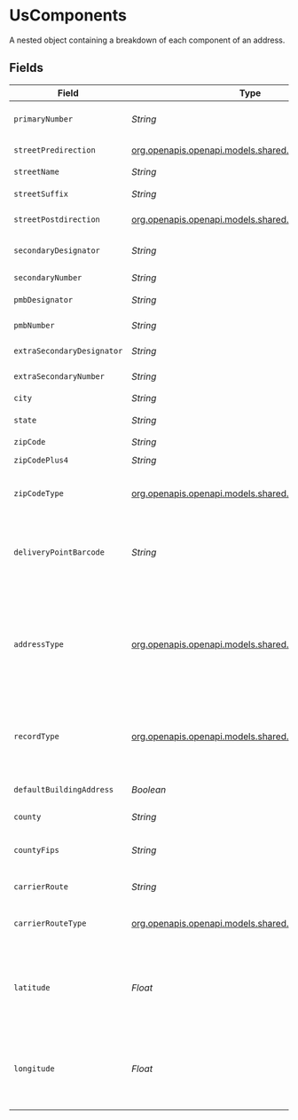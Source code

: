 # UsComponents

A nested object containing a breakdown of each component of an address.


## Fields

| Field                                                                                                                                                                                                                                                                                                                                                                                                  | Type                                                                                                                                                                                                                                                                                                                                                                                                   | Required                                                                                                                                                                                                                                                                                                                                                                                               | Description                                                                                                                                                                                                                                                                                                                                                                                            |
| ------------------------------------------------------------------------------------------------------------------------------------------------------------------------------------------------------------------------------------------------------------------------------------------------------------------------------------------------------------------------------------------------------ | ------------------------------------------------------------------------------------------------------------------------------------------------------------------------------------------------------------------------------------------------------------------------------------------------------------------------------------------------------------------------------------------------------ | ------------------------------------------------------------------------------------------------------------------------------------------------------------------------------------------------------------------------------------------------------------------------------------------------------------------------------------------------------------------------------------------------------ | ------------------------------------------------------------------------------------------------------------------------------------------------------------------------------------------------------------------------------------------------------------------------------------------------------------------------------------------------------------------------------------------------------ |
| `primaryNumber`                                                                                                                                                                                                                                                                                                                                                                                        | *String*                                                                                                                                                                                                                                                                                                                                                                                               | :heavy_check_mark:                                                                                                                                                                                                                                                                                                                                                                                     | The numeric or alphanumeric part of an address preceding the street name. Often the house, building, or PO Box number.                                                                                                                                                                                                                                                                                 |
| `streetPredirection`                                                                                                                                                                                                                                                                                                                                                                                   | [org.openapis.openapi.models.shared.StreetPredirection](../../models/shared/StreetPredirection.md)                                                                                                                                                                                                                                                                                                     | :heavy_check_mark:                                                                                                                                                                                                                                                                                                                                                                                     | Geographic direction preceding a street name (`N`, `S`, `E`, `W`, `NE`, `SW`, `SE`, `NW`).<br/>                                                                                                                                                                                                                                                                                                        |
| `streetName`                                                                                                                                                                                                                                                                                                                                                                                           | *String*                                                                                                                                                                                                                                                                                                                                                                                               | :heavy_check_mark:                                                                                                                                                                                                                                                                                                                                                                                     | The name of the street.                                                                                                                                                                                                                                                                                                                                                                                |
| `streetSuffix`                                                                                                                                                                                                                                                                                                                                                                                         | *String*                                                                                                                                                                                                                                                                                                                                                                                               | :heavy_check_mark:                                                                                                                                                                                                                                                                                                                                                                                     | The standard USPS abbreviation for the street suffix (`ST`, `AVE`, `BLVD`, etc).<br/>                                                                                                                                                                                                                                                                                                                  |
| `streetPostdirection`                                                                                                                                                                                                                                                                                                                                                                                  | [org.openapis.openapi.models.shared.StreetPostdirection](../../models/shared/StreetPostdirection.md)                                                                                                                                                                                                                                                                                                   | :heavy_check_mark:                                                                                                                                                                                                                                                                                                                                                                                     | Geographic direction following a street name (`N`, `S`, `E`, `W`, `NE`, `SW`, `SE`, `NW`).<br/>                                                                                                                                                                                                                                                                                                        |
| `secondaryDesignator`                                                                                                                                                                                                                                                                                                                                                                                  | *String*                                                                                                                                                                                                                                                                                                                                                                                               | :heavy_check_mark:                                                                                                                                                                                                                                                                                                                                                                                     | The standard USPS abbreviation describing the `components[secondary_number]` (`STE`, `APT`, `BLDG`, etc).<br/>                                                                                                                                                                                                                                                                                         |
| `secondaryNumber`                                                                                                                                                                                                                                                                                                                                                                                      | *String*                                                                                                                                                                                                                                                                                                                                                                                               | :heavy_check_mark:                                                                                                                                                                                                                                                                                                                                                                                     | Number of the apartment/unit/etc.<br/>                                                                                                                                                                                                                                                                                                                                                                 |
| `pmbDesignator`                                                                                                                                                                                                                                                                                                                                                                                        | *String*                                                                                                                                                                                                                                                                                                                                                                                               | :heavy_check_mark:                                                                                                                                                                                                                                                                                                                                                                                     | Designator of a <a href="https://en.wikipedia.org/wiki/Commercial_mail_receiving_agency" target="_blank">CMRA-authorized</a> private mailbox.<br/>                                                                                                                                                                                                                                                     |
| `pmbNumber`                                                                                                                                                                                                                                                                                                                                                                                            | *String*                                                                                                                                                                                                                                                                                                                                                                                               | :heavy_check_mark:                                                                                                                                                                                                                                                                                                                                                                                     | Number of a <a href="https://en.wikipedia.org/wiki/Commercial_mail_receiving_agency" target="_blank">CMRA-authorized</a> private mailbox.<br/>                                                                                                                                                                                                                                                         |
| `extraSecondaryDesignator`                                                                                                                                                                                                                                                                                                                                                                             | *String*                                                                                                                                                                                                                                                                                                                                                                                               | :heavy_check_mark:                                                                                                                                                                                                                                                                                                                                                                                     | An extra (often unnecessary) secondary designator provided with the input address.<br/>                                                                                                                                                                                                                                                                                                                |
| `extraSecondaryNumber`                                                                                                                                                                                                                                                                                                                                                                                 | *String*                                                                                                                                                                                                                                                                                                                                                                                               | :heavy_check_mark:                                                                                                                                                                                                                                                                                                                                                                                     | An extra (often unnecessary) secondary number provided with the input address.<br/>                                                                                                                                                                                                                                                                                                                    |
| `city`                                                                                                                                                                                                                                                                                                                                                                                                 | *String*                                                                                                                                                                                                                                                                                                                                                                                               | :heavy_check_mark:                                                                                                                                                                                                                                                                                                                                                                                     | N/A                                                                                                                                                                                                                                                                                                                                                                                                    |
| `state`                                                                                                                                                                                                                                                                                                                                                                                                | *String*                                                                                                                                                                                                                                                                                                                                                                                               | :heavy_check_mark:                                                                                                                                                                                                                                                                                                                                                                                     | The <a href="https://en.wikipedia.org/wiki/ISO_3166-2" target="_blank">ISO 3166-2</a> two letter code for the state.<br/>                                                                                                                                                                                                                                                                              |
| `zipCode`                                                                                                                                                                                                                                                                                                                                                                                              | *String*                                                                                                                                                                                                                                                                                                                                                                                               | :heavy_check_mark:                                                                                                                                                                                                                                                                                                                                                                                     | The 5-digit ZIP code                                                                                                                                                                                                                                                                                                                                                                                   |
| `zipCodePlus4`                                                                                                                                                                                                                                                                                                                                                                                         | *String*                                                                                                                                                                                                                                                                                                                                                                                               | :heavy_check_mark:                                                                                                                                                                                                                                                                                                                                                                                     | N/A                                                                                                                                                                                                                                                                                                                                                                                                    |
| `zipCodeType`                                                                                                                                                                                                                                                                                                                                                                                          | [org.openapis.openapi.models.shared.ZipCodeType](../../models/shared/ZipCodeType.md)                                                                                                                                                                                                                                                                                                                   | :heavy_check_mark:                                                                                                                                                                                                                                                                                                                                                                                     | A description of the ZIP code type. For more detailed information about<br/>each ZIP code type, see [US Verification Details](#tag/US-Verification-Types).<br/>                                                                                                                                                                                                                                        |
| `deliveryPointBarcode`                                                                                                                                                                                                                                                                                                                                                                                 | *String*                                                                                                                                                                                                                                                                                                                                                                                               | :heavy_check_mark:                                                                                                                                                                                                                                                                                                                                                                                     | A 12-digit identifier that uniquely identifies a delivery point (location where mail can be sent and received). It consists of the 5-digit ZIP code (`zip_code`), 4-digit ZIP+4 add-on (`zip_code_plus_4`), 2-digit delivery point, and 1-digit delivery point check digit.<br/>                                                                                                                       |
| `addressType`                                                                                                                                                                                                                                                                                                                                                                                          | [org.openapis.openapi.models.shared.AddressType](../../models/shared/AddressType.md)                                                                                                                                                                                                                                                                                                                   | :heavy_check_mark:                                                                                                                                                                                                                                                                                                                                                                                     | Uses USPS's <a href="https://www.usps.com/nationalpremieraccounts/rdi.htm" target="_blank">Residential Delivery Indicator (RDI)</a> to identify<br/>whether an address is classified as residential or<br/>business. Possible values are:<br/>* `residential` –– The address is residential or a PO Box.<br/>* `commercial` –– The address is commercial.<br/>* `''` –– Not enough information provided to be determined.<br/> |
| `recordType`                                                                                                                                                                                                                                                                                                                                                                                           | [org.openapis.openapi.models.shared.RecordType](../../models/shared/RecordType.md)                                                                                                                                                                                                                                                                                                                     | :heavy_check_mark:                                                                                                                                                                                                                                                                                                                                                                                     | A description of the type of address. Populated if a DPV match is made (`deliverability_analysis[dpv_confirmation]`<br/>is `Y`, `S`, or `D`). For more detailed information about each record type, see<br/>[US Verification Details](#tag/US-Verification-Types).<br/>                                                                                                                                |
| `defaultBuildingAddress`                                                                                                                                                                                                                                                                                                                                                                               | *Boolean*                                                                                                                                                                                                                                                                                                                                                                                              | :heavy_check_mark:                                                                                                                                                                                                                                                                                                                                                                                     | Designates whether or not the address is the default address for a building containing multiple delivery points.<br/>                                                                                                                                                                                                                                                                                  |
| `county`                                                                                                                                                                                                                                                                                                                                                                                               | *String*                                                                                                                                                                                                                                                                                                                                                                                               | :heavy_check_mark:                                                                                                                                                                                                                                                                                                                                                                                     | County name of the address city.                                                                                                                                                                                                                                                                                                                                                                       |
| `countyFips`                                                                                                                                                                                                                                                                                                                                                                                           | *String*                                                                                                                                                                                                                                                                                                                                                                                               | :heavy_check_mark:                                                                                                                                                                                                                                                                                                                                                                                     | A 5-digit <a href="https://en.wikipedia.org/wiki/FIPS_county_code" target="_blank">FIPS county code</a> which uniquely identifies `components[county]`. It consists of a 2-digit state code and a 3-digit county code.<br/>                                                                                                                                                                            |
| `carrierRoute`                                                                                                                                                                                                                                                                                                                                                                                         | *String*                                                                                                                                                                                                                                                                                                                                                                                               | :heavy_check_mark:                                                                                                                                                                                                                                                                                                                                                                                     | A 4-character code assigned to a mail delivery route within a ZIP code.<br/>                                                                                                                                                                                                                                                                                                                           |
| `carrierRouteType`                                                                                                                                                                                                                                                                                                                                                                                     | [org.openapis.openapi.models.shared.CarrierRouteType](../../models/shared/CarrierRouteType.md)                                                                                                                                                                                                                                                                                                         | :heavy_check_mark:                                                                                                                                                                                                                                                                                                                                                                                     | The type of `components[carrier_route]`. For more detailed information about<br/>each carrier route type, see [US Verification Details](#tag/US-Verification-Types).<br/>                                                                                                                                                                                                                              |
| `latitude`                                                                                                                                                                                                                                                                                                                                                                                             | *Float*                                                                                                                                                                                                                                                                                                                                                                                                | :heavy_minus_sign:                                                                                                                                                                                                                                                                                                                                                                                     | A positive or negative decimal indicating the geographic latitude of the address, specifying the north-to-south position of a location. This should be used with `longitude` to pinpoint locations on a map. Will not be returned for undeliverable addresses or military addresses (state is `AA`, `AE`, or `AP`).<br/>                                                                               |
| `longitude`                                                                                                                                                                                                                                                                                                                                                                                            | *Float*                                                                                                                                                                                                                                                                                                                                                                                                | :heavy_minus_sign:                                                                                                                                                                                                                                                                                                                                                                                     | A positive or negative decimal indicating the geographic longitude of the address, specifying the north-to-south position of a location. This should be used with `latitude` to pinpoint locations on a map. Will not be returned for undeliverable addresses or military addresses (state is `AA`, `AE`, or `AP`).<br/>                                                                               |